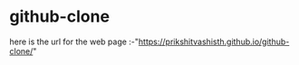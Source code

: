 # github-clone   
    
 here is the url for the web page :-"https://prikshitvashisth.github.io/github-clone/" 
